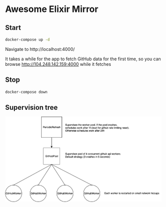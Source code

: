 # Awesome Elixir Mirror

## Start

```sh
docker-compose up -d
```

Navigate to http://localhost:4000/

It takes a while for the app to fetch GitHub data for the first time, so you can browse http://104.248.142.159:4000 while it fetches

## Stop

```sh
docker-compose down
```

## Supervision tree

![diagram](lol.png)
